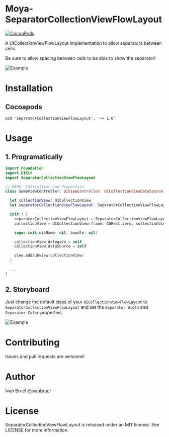 Moya-SeparatorCollectionViewFlowLayout
============
[![CocoaPods](https://img.shields.io/cocoapods/v/SeparatorCollectionViewFlowLayout.svg)](https://github.com/ivanbruel/SeparatorCollectionViewFlowLayout)

A UICollectionViewFlowLayout implementation to allow separators between cells.

Be sure to allow spacing between cells to be able to show the separator!

![Example](http://i.imgur.com/MePIPmA.png)

# Installation

## Cocoapods

`pod 'SeparatorCollectionViewFlowLayout', '~> 1.0'`

# Usage

## 1. Programatically

```swift
import Foundation
import UIKit
import SeparatorCollectionViewFlowLayout

// MARK: Initializer and Properties
class SomeViewController: UIViewController, UICollectionViewDataSource, UICollectionViewDelegate {

  let collectionView: UICollectionView
  let separatorCollectionViewFlowLayout: SeparatorCollectionViewFlowLayout

  init() {
    separatorCollectionViewFlowLayout = SeparatorCollectionViewFlowLayout(separatorWidth: 1.0, separatorColor: UIColor.grayColor())
    collectionView = UICollectionView(frame: CGRect.zero, collectionViewLayout: separatorCollectionViewFlowLayout)

    super.init(nibName: nil, bundle: nil)

    collectionView.delegate = self
    collectionView.dataSource = self

    view.addSubview(collectionView)
  }

  ...
}
```

## 2. Storyboard

Just change the default class of your `UICollectionViewFlowLayout` to `SeparatorCollectionViewFlowLayout` and set the `Separator Width` and `Separator Color` properties.

![Example](http://i.imgur.com/ZRZMbfU.png)

# Contributing

Issues and pull requests are welcome!

# Author

Ivan Bruel [@ivanbruel](https://twitter.com/ivanbruel)

# License

SeparatorCollectionViewFlowLayout is released under an MIT license. See LICENSE for more information.
